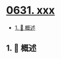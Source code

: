# [0631. xxx](https://github.com/Tdahuyou/TNotes.leetcode/tree/main/notes/0631.%20xxx)

<!-- region:toc -->

- [1. 📝 概述](#1--概述)

<!-- endregion:toc -->

## 1. 📝 概述
